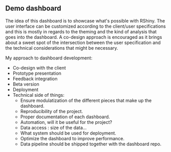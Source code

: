 ## Demo dashboard
The idea of this dashboard is to showcase what's possible with RShiny. 
The user interface can be customized according to the client/user specifications and this is mostly in regards to the theming and the kind of analysis that goes into the dashboard. A co-design approach is encouraged as it brings about a sweet spot of the intersection between the user specification and the technical considerations that might be necessary. 

My approach to dashboard development: 

* Co-design with the client  
* Prototype presentation
* Feedback integration
* Beta version
* Deployment
* Technical side of things:
   - Ensure modulatization of the different pieces that make up the dashboard.
   - Reproducibility of the project.
   - Proper documentation of each dashboard.
   - Automation, will it be useful for the project?
   - Data access : size of the data...
   - What system should be used for deployment. 
   - Optimize the dashboard to improve performance. 
   - Data pipeline should be shipped together with the dashboard repo.   

